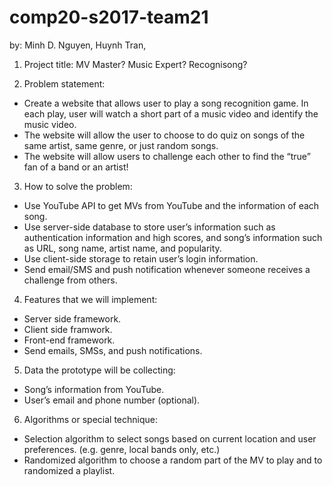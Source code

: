 # comp20-s2017-team21
by: Minh D. Nguyen, Huynh Tran,

1. Project title: MV Master? Music Expert? Recognisong? 

2. Problem statement:
- Create a website that allows user to play a song recognition game. In each play, user will watch a short part of a music video and identify the music video.
- The website will allow the user to choose to do quiz on songs of the same artist, same genre, or just random songs.
- The website will allow users to challenge each other to find the “true” fan of a band or an artist!

3. How to solve the problem:
- Use YouTube API to get MVs from YouTube and the information of each song.
- Use server-side database to store user’s information such as authentication information and high scores, and song’s information such as URL, song name, artist name, and popularity.
- Use client-side storage to retain user’s login information.
- Send email/SMS and push notification whenever someone receives a challenge from others.

4. Features that we will implement:
- Server side framework.
- Client side framwork.
- Front-end framework.
- Send emails, SMSs, and push notifications.

5. Data the prototype will be collecting:
- Song’s information from YouTube.
- User’s email and phone number (optional).

6. Algorithms or special technique:
- Selection algorithm to select songs based on current location and user preferences. (e.g. genre, local bands only, etc.)
- Randomized algorithm to choose a random part of the MV to play and to randomized a playlist.
